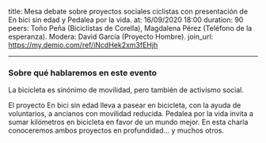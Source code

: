 title: Mesa debate sobre proyectos sociales ciclistas con presentación de En bici sin edad y Pedalea por la vida.
at: 16/09/2020 18:00
duration: 90
peers: Toño Peña (Biciclistas de Corella), Magdalena Pérez (Teléfono de la esperanza). Modera: David García (Proyecto Hombre).
join_url: https://my.demio.com/ref/iNcdHek2xm3fEHjh

----
### Sobre qué hablaremos en este evento

La bicicleta es sinónimo de movilidad, pero también de activismo social. 

El proyecto En bici sin edad lleva a pasear en bicicleta, con la ayuda de voluntarios, a ancianos con movilidad reducida. Pedalea por la vida invita a sumar kilómetros en bicicleta en favor de un mundo mejor. En esta charla conoceremos ambos proyectos en profundidad... y muchos otros.  
